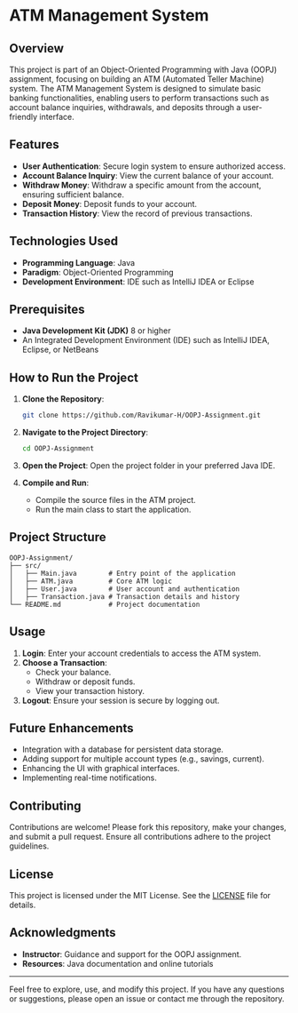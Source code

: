 # ATM Management System

## Overview
This project is part of an Object-Oriented Programming with Java (OOPJ) assignment, focusing on building an ATM (Automated Teller Machine) system. The ATM Management System is designed to simulate basic banking functionalities, enabling users to perform transactions such as account balance inquiries, withdrawals, and deposits through a user-friendly interface.

## Features
- **User Authentication**: Secure login system to ensure authorized access.
- **Account Balance Inquiry**: View the current balance of your account.
- **Withdraw Money**: Withdraw a specific amount from the account, ensuring sufficient balance.
- **Deposit Money**: Deposit funds to your account.
- **Transaction History**: View the record of previous transactions.

## Technologies Used
- **Programming Language**: Java
- **Paradigm**: Object-Oriented Programming
- **Development Environment**: IDE such as IntelliJ IDEA or Eclipse

## Prerequisites
- **Java Development Kit (JDK)** 8 or higher
- An Integrated Development Environment (IDE) such as IntelliJ IDEA, Eclipse, or NetBeans

## How to Run the Project

1. **Clone the Repository**:
   ```bash
   git clone https://github.com/Ravikumar-H/OOPJ-Assignment.git
   ```

2. **Navigate to the Project Directory**:
   ```bash
   cd OOPJ-Assignment
   ```

3. **Open the Project**:
   Open the project folder in your preferred Java IDE.

4. **Compile and Run**:
   - Compile the source files in the ATM project.
   - Run the main class to start the application.

## Project Structure
```
OOPJ-Assignment/
├── src/
│   ├── Main.java        # Entry point of the application
│   ├── ATM.java         # Core ATM logic
│   ├── User.java        # User account and authentication
│   ├── Transaction.java # Transaction details and history
└── README.md            # Project documentation
```

## Usage
1. **Login**: Enter your account credentials to access the ATM system.
2. **Choose a Transaction**:
   - Check your balance.
   - Withdraw or deposit funds.
   - View your transaction history.
3. **Logout**: Ensure your session is secure by logging out.

## Future Enhancements
- Integration with a database for persistent data storage.
- Adding support for multiple account types (e.g., savings, current).
- Enhancing the UI with graphical interfaces.
- Implementing real-time notifications.

## Contributing
Contributions are welcome! Please fork this repository, make your changes, and submit a pull request. Ensure all contributions adhere to the project guidelines.

## License
This project is licensed under the MIT License. See the [LICENSE](LICENSE) file for details.

## Acknowledgments
- **Instructor**: Guidance and support for the OOPJ assignment.
- **Resources**: Java documentation and online tutorials


---
Feel free to explore, use, and modify this project. If you have any questions or suggestions, please open an issue or contact me through the repository.
